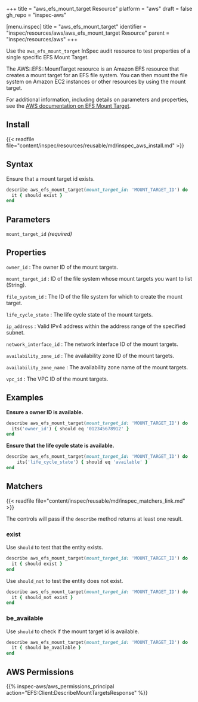 +++
title = "aws_efs_mount_target Resource"
platform = "aws"
draft = false
gh_repo = "inspec-aws"

[menu.inspec]
title = "aws_efs_mount_target"
identifier = "inspec/resources/aws/aws_efs_mount_target Resource"
parent = "inspec/resources/aws"
+++

Use the `aws_efs_mount_target` InSpec audit resource to test properties of a single specific EFS Mount Target.

The AWS::EFS::MountTarget resource is an Amazon EFS resource that creates a mount target for an EFS file system. You can then mount the file system on Amazon EC2 instances or other resources by using the mount target.

For additional information, including details on parameters and properties, see the [AWS documentation on EFS Mount Target](https://docs.aws.amazon.com/AWSCloudFormation/latest/UserGuide/aws-resource-efs-mounttarget.html).

## Install

{{< readfile file="content/inspec/resources/reusable/md/inspec_aws_install.md" >}}

## Syntax

Ensure that a mount target id exists.

```ruby
describe aws_efs_mount_target(mount_target_id: 'MOUNT_TARGET_ID') do
  it { should exist }
end
```

## Parameters

`mount_target_id` _(required)_

## Properties

`owner_id`
: The owner ID of the mount targets.

`mount_target_id`
: ID of the file system whose mount targets you want to list (String).

`file_system_id`
: The ID of the file system for which to create the mount target.

`life_cycle_state`
: The life cycle state of the mount targets.

`ip_address`
: Valid IPv4 address within the address range of the specified subnet.

`network_interface_id`
: The network interface ID of the mount targets.

`availability_zone_id`
: The availability zone ID of the mount targets.

`availability_zone_name`
: The availability zone name of the mount targets.

`vpc_id`
: The VPC ID of the mount targets.

## Examples

**Ensure a owner ID is available.**

```ruby
describe aws_efs_mount_target(mount_target_id: 'MOUNT_TARGET_ID') do
  its('owner_id') { should eq '012345678912' }
end
```

**Ensure that the life cycle state is available.**

```ruby
describe aws_efs_mount_target(mount_target_id: 'MOUNT_TARGET_ID') do
    its('life_cycle_state') { should eq 'available' }
end
```

## Matchers

{{< readfile file="content/inspec/reusable/md/inspec_matchers_link.md" >}}

The controls will pass if the `describe` method returns at least one result.

### exist

Use `should` to test that the entity exists.

```ruby
describe aws_efs_mount_target(mount_target_id: 'MOUNT_TARGET_ID') do
  it { should exist }
end
```

Use `should_not` to test the entity does not exist.

```ruby
describe aws_efs_mount_target(mount_target_id: 'MOUNT_TARGET_ID') do
  it { should_not exist }
end
```

### be_available

Use `should` to check if the mount target id is available.

```ruby
describe aws_efs_mount_target(mount_target_id: 'MOUNT_TARGET_ID') do
  it { should be_available }
end
```

## AWS Permissions

{{% inspec-aws/aws_permissions_principal action="EFS:Client:DescribeMountTargetsResponse" %}}
